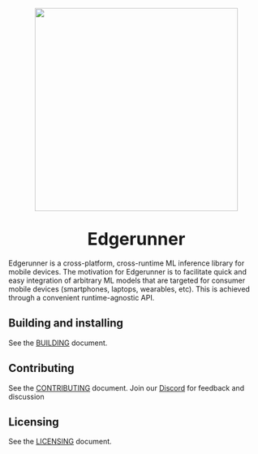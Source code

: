 <h1 align="center">
    <br>
    <a href="https://runlocal.ai"><img src="./images/large-logo.png" width="400"></a>
    <br><br>
    <span style="font-size: larger;">Edgerunner</span>
    <br>
</h1>

Edgerunner is a cross-platform, cross-runtime ML inference library for mobile devices. The motivation for Edgerunner is to facilitate quick and easy integration of arbitrary ML models that are targeted for consumer mobile devices (smartphones, laptops, wearables, etc). This is achieved through a convenient runtime-agnostic API.

## Building and installing

See the [BUILDING](BUILDING.md) document.

## Contributing

See the [CONTRIBUTING](CONTRIBUTING.md) document.
Join our [Discord](https://discord.gg/y9EzZEkwbR) for feedback and discussion

## Licensing

See the [LICENSING](LICENSE.txt) document.

